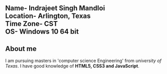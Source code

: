 Name- Indrajeet Singh Mandloi  
Location- Arlington, Texas  
Time Zone- CST  
OS- Windows 10 64 bit  
---

## About me
I am pursuing masters in 'computer science Engineering' from *university of Texas*. I have good knowledge of **HTML5, CSS3 and JavaScript**.

